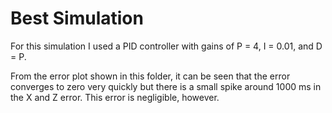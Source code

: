 # Best Simulation
For this simulation I used a PID controller with gains of P = 4, I = 0.01, and D = P.

From the error plot shown in this folder, it can be seen that the error converges to zero very quickly
but there is a small spike around 1000 ms in the X and Z error. This error is negligible, however. 

